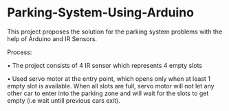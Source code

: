 # Parking-System-Using-Arduino

This project proposes the solution for the parking system problems with the help of Arduino and IR Sensors.

Process:

• The project consists of 4 IR sensor which represents 4 empty slots

• Used servo motor at the entry point, which opens only when at least 1 empty slot is available. When all slots are full, servo motor will not let any other car to enter into the parking zone and will wait for the slots to get empty (i.e wait untill previous cars exit).
